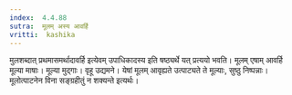 ```yaml
---
index:  4.4.88
sutra:  मूलम् अस्य आवर्हि
vritti:  kashika 
---
```


मुलशब्दात् प्रथमासमर्थादावर्हि इत्येवम् उपाधिकादस्य इति षष्ठ्यर्थे यत् प्रत्ययो भवति। मूलम् एषाम् आवर्हि मूल्या माषाः। मूल्या मुद्गाः। वृहू उद्यमने। येषां मूलम् आवृह्यते उत्पाट्यते ते मूल्याः, सुष्ठु निष्पन्नाः। मूलोत्पाटनेन विना सङ्ग्रहीतुं न शक्यन्ते इत्यर्थः।

